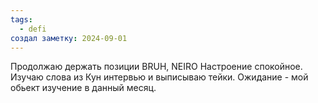 ```yaml
---
tags:
  - defi
создал заметку: 2024-09-01
---
```



Продолжаю держать позиции BRUH, NEIRO
Настроение спокойное. Изучаю слова из Кун интервью и выписываю тейки. Ожидание - мой обьект изучение в данный месяц.